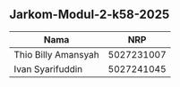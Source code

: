 ## Jarkom-Modul-2-k58-2025

| Nama                        | NRP        |
| --------------------------- | ---------- |
| Thio Billy Amansyah         | 5027231007 |
| Ivan Syarifuddin            | 5027241045 |
